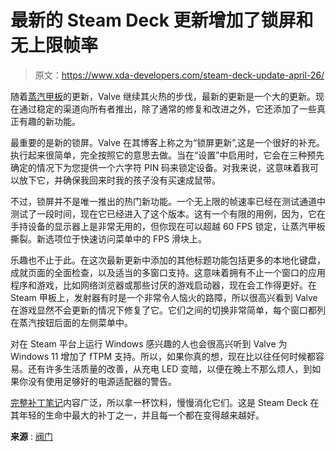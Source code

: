 # 最新的 Steam Deck 更新增加了锁屏和无上限帧率

> 原文：<https://www.xda-developers.com/steam-deck-update-april-26/>

随着[蒸汽甲板](https://www.xda-developers.com/valve-steam-deck-unboxing/)的更新，Valve 继续其火热的步伐，最新的更新是一个大的更新。现在通过稳定的渠道向所有者推出，除了通常的修复和改进之外，它还添加了一些真正有趣的新功能。

最重要的是新的锁屏。Valve 在其博客上称之为“锁屏更新”,这是一个很好的补充。执行起来很简单，完全按照它的意思去做。当在“设置”中启用时，它会在三种预先确定的情况下为您提供一个六字符 PIN 码来锁定设备。对我来说，这意味着我可以放下它，并确保我回来时我的孩子没有买速成鼠带。

不过，锁屏并不是唯一推出的热门新功能。一个无上限的帧速率已经在测试通道中测试了一段时间，现在它已经进入了这个版本。这有一个有限的用例，因为，它在手持设备的显示器上是非常无用的，但你现在可以超越 60 FPS 锁定，让蒸汽甲板撕裂。新选项位于快速访问菜单中的 FPS 滑块上。

乐趣也不止于此。在这次最新更新中添加的其他标题功能包括更多的本地化键盘，成就页面的全面检查，以及适当的多窗口支持。这意味着拥有不止一个窗口的应用程序和游戏，比如网络浏览器或那些讨厌的游戏启动器，现在会工作得更好。在 Steam 甲板上，发射器有时是一个非常令人恼火的路障，所以很高兴看到 Valve 在游戏显然不会更新的情况下修复了它。它们之间的切换非常简单，每个窗口都列在蒸汽按钮后面的左侧菜单中。

对在 Steam 平台上运行 Windows 感兴趣的人也会很高兴听到 Valve 为 Windows 11 增加了 fTPM 支持。所以，如果你真的想，现在比以往任何时候都容易。还有许多生活质量的改善，从充电 LED 变暗，以便在晚上不那么烦人，到如果你没有使用足够好的电源适配器的警告。

[完整补丁笔记](https://store.steampowered.com/news/app/1675200/view/3216142491801797532)内容广泛，所以拿一杯饮料，慢慢消化它们。这是 Steam Deck 在其年轻的生命中最大的补丁之一，并且每一个都在变得越来越好。

**来源** : [阀门](https://store.steampowered.com/news/app/1675200/view/3216142491800836085)